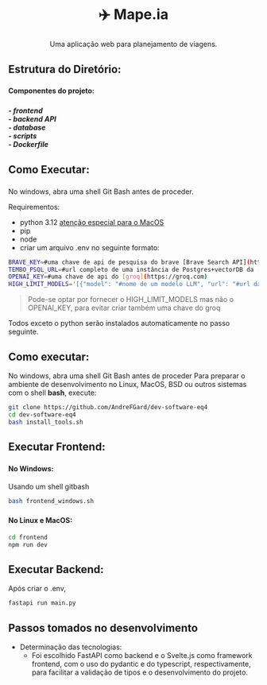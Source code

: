 <h1 align="center">✈️ Mape.ia</h1>

###

<p align="center">Uma aplicação web para planejamento de viagens.</p>

###

<h2 align="left">Estrutura do Diretório:</h2>

###

<h4 align="left">Componentes do projeto:</h4>

###

<h5 align="left">- frontend <br>-  backend API<br>- database <br>- scripts <br>- Dockerfile</h5>

###

<h2 align="left">Como Executar:</h2>

###

No windows, abra uma shell Git Bash antes de proceder.

Requirementos:
- python 3.12 [atenção especial para o MacOS](https://www.python.org/downloads/)
- pip
- node
- criar um arquivo .env no seguinte formato:
```bash
BRAVE_KEY=#uma chave de api de pesquisa do brave [Brave Search API](https://search.brave.com/help/api)
TEMBO_PSQL_URL=#url completo de uma instância de Postgres+vectorDB da [Tembo.io](https://tembo.io)
OPENAI_KEY=#uma chave de api do [groq](https://groq.com)
HIGH_LIMIT_MODELS='[{"model": "#nome de um modelo LLM", "url": "#url da api de algum provedor de LLMs", "rate_limit": 50000, "key": "#chave de api deste provedor"}]'

```
>Pode-se optar por fornecer o HIGH_LIMIT_MODELS mas não o OPENAI_KEY, para evitar criar também uma chave do groq

Todos exceto o python serão instalados automaticamente no passo seguinte.


## Como executar:
No windows, abra uma shell Git Bash antes de proceder
Para preparar o ambiente de desenvolvimento no Linux, MacOS, BSD ou outros sistemas com o shell **bash**, execute:


```bash
git clone https://github.com/AndreFGard/dev-software-eq4
cd dev-software-eq4
bash install_tools.sh
```

###

<h2 align="left">Executar Frontend:</h2>

###

<h4 align="left">No Windows:</h4>
Usando um shell gitbash

```bash
bash frontend_windows.sh
```

###

<h4 align="left">No Linux e MacOS:</h4>

```bash
cd frontend
npm run dev
```

###

<h2 align="left">Executar Backend:</h2>
Após criar o .env, 

```bash
fastapi run main.py
```

###

<h2 align="left">Passos tomados no desenvolvimento</h2>

- Determinação das tecnologias:
    - Foi escolhido FastAPI como backend e o Svelte.js como framework frontend, com o uso do pydantic e do typescript, respectivamente, para facilitar a validação de tipos e o desenvolvimento do projeto.

